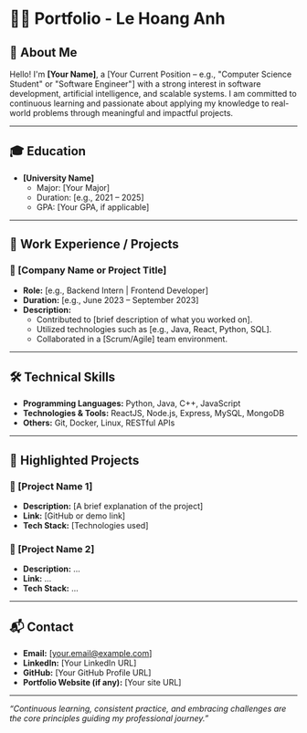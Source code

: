 # 👨‍💼 Portfolio - Le Hoang Anh

## 📝 About Me

Hello! I'm **[Your Name]**, a [Your Current Position – e.g., "Computer Science Student" or "Software Engineer"] with a strong interest in software development, artificial intelligence, and scalable systems. I am committed to continuous learning and passionate about applying my knowledge to real-world problems through meaningful and impactful projects.

---

## 🎓 Education

- **[University Name]**
  - Major: [Your Major]
  - Duration: [e.g., 2021 – 2025]
  - GPA: [Your GPA, if applicable]

---

## 💼 Work Experience / Projects

### 🔹 [Company Name or Project Title]
- **Role:** [e.g., Backend Intern | Frontend Developer]
- **Duration:** [e.g., June 2023 – September 2023]
- **Description:**
  - Contributed to [brief description of what you worked on].
  - Utilized technologies such as [e.g., Java, React, Python, SQL].
  - Collaborated in a [Scrum/Agile] team environment.

---

## 🛠 Technical Skills

- **Programming Languages:** Python, Java, C++, JavaScript  
- **Technologies & Tools:** ReactJS, Node.js, Express, MySQL, MongoDB  
- **Others:** Git, Docker, Linux, RESTful APIs

---

## 🌱 Highlighted Projects

### 📌 [Project Name 1]
- **Description:** [A brief explanation of the project]
- **Link:** [GitHub or demo link]
- **Tech Stack:** [Technologies used]

### 📌 [Project Name 2]
- **Description:** ...
- **Link:** ...
- **Tech Stack:** ...

---

## 📬 Contact

- **Email:** [your.email@example.com]  
- **LinkedIn:** [Your LinkedIn URL]  
- **GitHub:** [Your GitHub Profile URL]  
- **Portfolio Website (if any):** [Your site URL]

---

_“Continuous learning, consistent practice, and embracing challenges are the core principles guiding my professional journey.”_

